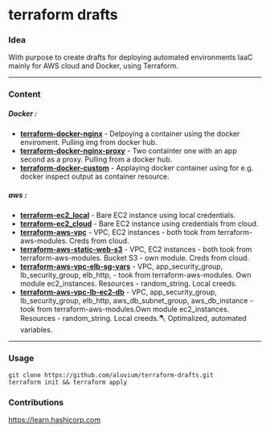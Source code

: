 # terraform drafts
### Idea
With purpose to create drafts for deploying automated environments IaaC mainly for AWS cloud and  Docker, using Terraform.
- - -
### Content
##### Docker :  
* [__terraform-docker-nginx__](https://github.com/aluvium/terraform-drafts/tree/master/terraform-docker-nginx) - Delpoying a container using the docker enviroment. Pulling img from docker hub.
* [__terraform-docker-nginx-proxy__](https://github.com/aluvium/terraform-drafts/tree/master/terraform-docker-nginx-proxy) - Two containter one with an app second as a proxy. Pulling from a docker hub.
* [__terraform-docker-custom__](https://github.com/aluvium/terraform-drafts/tree/master/terraform-docker-custom) - Applaying docker container using for e.g. docker inspect output as container resource.

##### aws : 
* [__terraform-ec2_local__](https://github.com/aluvium/terraform-drafts/tree/master/terraform-aws-ec2_local) - Bare EC2 instance using local credentials.
* [__terraform-ec2_cloud__](https://github.com/aluvium/terraform-drafts/tree/master/terraform-aws-ec2_cloud) - Bare EC2 instance using credentials from cloud.
* [__terraform-aws-vpc__](https://github.com/aluvium/terraform-drafts/tree/master/terraform-aws-vpc) - VPC, EC2 instances - both took from terraform-aws-modules. Creds from cloud.
* [__terraform-aws-static-web-s3__](https://github.com/aluvium/terraform-drafts/tree/master/terraform-aws-static-web-s3) - VPC, EC2 instances - both took from terraform-aws-modules. Bucket S3 - own module. Creds from cloud.
* [__terraform-aws-vpc-elb-sg-vars__](https://github.com/aluvium/terraform-drafts/tree/master/terraform-aws-vpc-elb-sg-vars) - VPC, app_security_group, lb_security_group, elb_http, -  took from terraform-aws-modules. Own module ec2_instances. Resources - random_string. Local creeds.
* [__terraform-aws-vpc-lb-ec2-db__](https://github.com/aluvium/terraform-drafts/tree/master/terraform-aws-vpc-lb-ec2-db) - VPC, app_security_group, lb_security_group, elb_http, aws_db_subnet_group, aws_db_instance -  took from terraform-aws-modules.Own module ec2_instances. Resources - random_string. Local creeds.🪓 Optimalized, automated variables.
- - - 
### Usage 
    git clone https://github.com/aluvium/terraform-drafts.git
    terraform init && terraform apply
### Contributions
https://learn.hashicorp.com
